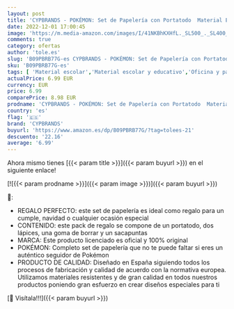 ```yaml
---
layout: post
title: 'CYPBRANDS - POKÉMON: Set de Papelería con Portatodo  Material Escolar  Estuche  Lápiz  Goma de borrar  Sacapuntas  Multicolor  Producto Oficial  CyP Brands '
date: 2022-12-01 17:00:45
image: 'https://m.media-amazon.com/images/I/41NKBhKXHfL._SL500_._SL400_.jpg'
comments: true
category: ofertas
author: 'tole.es'
slug: 'B09PBRB77G-es CYPBRANDS - POKÉMON: Set de Papelería con Portatodo...'
sku: 'B09PBRB77G-es'
tags: [ 'Material escolar','Material escolar y educativo','Oficina y papelería','Sets de material escolar','borrar','cypbrands','de','escolar','goma','lápiz','material','sacapuntas','🇪🇸', ]
actualPrice: 6.99 EUR
currency: EUR
price: 6.99
comparePrice: 8.98 EUR
prodname: 'CYPBRANDS - POKÉMON: Set de Papelería con Portatodo  Material Escolar  Estuche  Lápiz  Goma de borrar  Sacapuntas  Multicolor  Producto Oficial  CyP Brands '
country: 'es'
flag: '🇪🇸'
brand: 'CYPBRANDS'
buyurl: 'https://www.amazon.es/dp/B09PBRB77G/?tag=tolees-21'
descuento: '22.16'
average: '6.99'
---
```


Ahora mismo tienes [{{< param title >}}]({{< param buyurl >}}) en el siguiente enlace!

[![{{< param prodname >}}]({{< param image >}})]({{< param buyurl >}})

🔎:

- REGALO PERFECTO: este set de papelería es ideal como regalo para un cumple, navidad o cualquier ocasión especial
- CONTENIDO: este pack de regalo se compone de un portatodo, dos lápices, una goma de borrar y un sacapuntas
- MARCA: Este producto licenciado es oficial y 100% original
- POKÉMON: Completo set de papelería que no te puede faltar si eres un auténtico seguidor de Pokémon
- PRODUCTO DE CALIDAD: Diseñado en España siguiendo todos los procesos de fabricación y calidad de acuerdo con la normativa europea. Utilizamos materiales resistentes y de gran calidad en todos nuestros productos poniendo gran esfuerzo en crear diseños especiales para ti

[🛒 Visítala!!!]({{< param buyurl >}})
